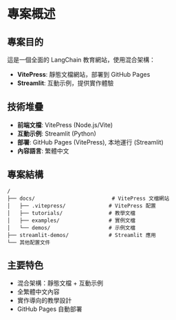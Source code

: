 # 專案概述

## 專案目的
這是一個全面的 LangChain 教育網站，使用混合架構：
- **VitePress**: 靜態文檔網站，部署到 GitHub Pages
- **Streamlit**: 互動示例，提供實作體驗

## 技術堆疊
- **前端文檔**: VitePress (Node.js/Vite)
- **互動示例**: Streamlit (Python)
- **部署**: GitHub Pages (VitePress), 本地運行 (Streamlit)
- **內容語言**: 繁體中文

## 專案結構
```
/
├── docs/                         # VitePress 文檔網站
│   ├── .vitepress/              # VitePress 配置
│   ├── tutorials/               # 教學文檔
│   ├── examples/                # 實例文檔  
│   └── demos/                   # 示例文檔
├── streamlit-demos/             # Streamlit 應用
└── 其他配置文件
```

## 主要特色
- 混合架構：靜態文檔 + 互動示例
- 全繁體中文內容
- 實作導向的教學設計
- GitHub Pages 自動部署